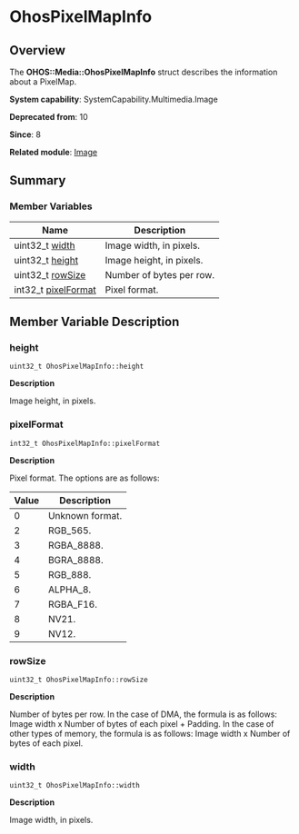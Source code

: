 # OhosPixelMapInfo


## Overview

The **OHOS::Media::OhosPixelMapInfo** struct describes the information about a PixelMap.

**System capability**: SystemCapability.Multimedia.Image

**Deprecated from**: 10

**Since**: 8

**Related module**: [Image](image.md)


## Summary


### Member Variables

| Name| Description| 
| -------- | -------- |
| uint32_t [width](#width) | Image width, in pixels. | 
| uint32_t [height](#height) | Image height, in pixels. | 
| uint32_t [rowSize](#rowsize) | Number of bytes per row. | 
| int32_t [pixelFormat](#pixelformat) | Pixel format. | 


## Member Variable Description


### height

```
uint32_t OhosPixelMapInfo::height
```

**Description**

Image height, in pixels.


### pixelFormat

```
int32_t OhosPixelMapInfo::pixelFormat
```

**Description**

Pixel format. The options are as follows:

| Value| Description|
| ------ | ----------------- |
| 0 | Unknown format.|
| 2 | RGB_565.|
| 3 | RGBA_8888.|
| 4 | BGRA_8888.|
| 5 | RGB_888.|
| 6 | ALPHA_8.|
| 7 | RGBA_F16.|
| 8 | NV21.|
| 9 | NV12.|

### rowSize

```
uint32_t OhosPixelMapInfo::rowSize
```

**Description**

Number of bytes per row. In the case of DMA, the formula is as follows: Image width x Number of bytes of each pixel + Padding. In the case of other types of memory, the formula is as follows: Image width x Number of bytes of each pixel.


### width

```
uint32_t OhosPixelMapInfo::width
```

**Description**

Image width, in pixels.
